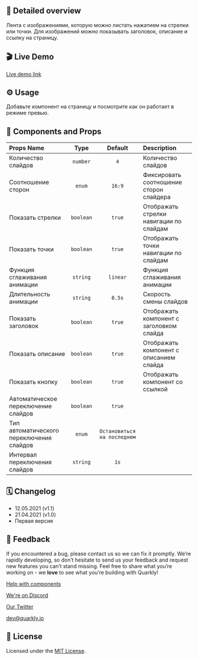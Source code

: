 ## 📖 Detailed overview

Лента с изображениями, которую можно листать нажатием на стрелки или точки.
Для изображений можно показывать заголовок, описание и ссылку на страницу.

## 🎬 Live Demo

[Live demo link](https://quarkly-catalog.netlify.app/carousel/)

## ⚙️ Usage

Добавьте компонент на страницу и посмотрите как он работает в режиме превью.

## 🧩 Components and Props

| Props Name                               |   Type    |           Default           | Description                              |
| :--------------------------------------- | :-------: | :-------------------------: | :--------------------------------------- |
| Количество слайдов                       | `number`  |             `4`             | Количество слайдов                       |
| Соотношение сторон                       |  `enum`   |           `16:9`            | Фиксировать соотношение сторон слайдера  |
| Показать стрелки                         | `boolean` |           `true`            | Отображать стрелки навигации по слайдам  |
| Показать точки                           | `boolean` |           `true`            | Отображать точки навигации по слайдам    |
| Функция сглаживания анимации             | `string`  |          `linear`           | Функция сглаживания анимации             |
| Длительность анимации                    | `string`  |           `0.5s`            | Скорость смены слайдов                   |
| Показать заголовок                       | `boolean` |           `true`            | Отображать компонент с заголовком слайда |
| Показать описание                        | `boolean` |           `true`            | Отображать компонент с описанием слайда  |
| Показать кнопку                          | `boolean` |           `true`            | Отображать компонент со ссылкой          |
| Автоматическое переключение слайдов      | `boolean` |           `true`            |                                          |
| Тип автоматического переключения слайдов |  `enum`   | `Остановиться на последнем` |                                          |
| Интервал переключения слайдов            | `string`  |            `1s`             |                                          |

## 🗓 Changelog

-   12.05.2021 (v1.1)
-   21.04.2021 (v1.0)
-   Первая версия

## 📮 Feedback

If you encountered a bug, please contact us so we can fix it promptly. We’re rapidly developing, so don’t hesitate to send us your feedback and request new features you can’t stand missing. Feel free to share what you’re working on - we **love** to see what you’re building with Quarkly!

[Help with components](https://community.quarkly.io/c/requests/11)

[We're on Discord](https://discord.gg/f9KhSMGX)

[Our Twitter](https://twitter.com/quarklyapp)

[dev@quarkly.io](mailto:dev@quarkly.io)

## 📝 License

Licensed under the [MIT License](./LICENSE).

